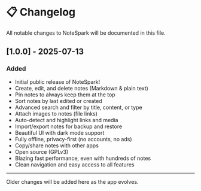 # 📋 Changelog

All notable changes to NoteSpark will be documented in this file.

## [1.0.0] - 2025-07-13
### Added
- Initial public release of NoteSpark!
- Create, edit, and delete notes (Markdown & plain text)
- Pin notes to always keep them at the top
- Sort notes by last edited or created
- Advanced search and filter by title, content, or type
- Attach images to notes (file links)
- Auto-detect and highlight links and media
- Import/export notes for backup and restore
- Beautiful UI with dark mode support
- Fully offline, privacy-first (no accounts, no ads)
- Copy/share notes with other apps
- Open source (GPLv3)
- Blazing fast performance, even with hundreds of notes
- Clean navigation and easy access to all features

---

Older changes will be added here as the app evolves.

